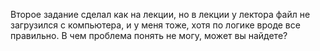 Второе задание сделал как на лекции, но в лекции у лектора файл не загрузился с компьютера, и у меня тоже, хотя по логике вроде все правильно. 
В чем проблема понять не могу, может вы найдете?